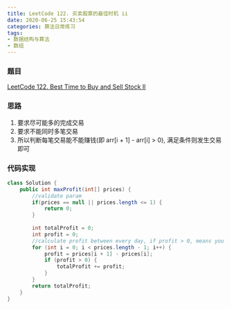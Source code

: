 ```yaml
---
title: LeetCode 122. 买卖股票的最佳时机 ii
date: 2020-06-25 15:43:54
categories: 算法日常练习
tags:
- 数据结构与算法
- 数组
---
```


### 题目

[LeetCode 122. Best Time to Buy and Sell Stock II](https://leetcode.com/problems/best-time-to-buy-and-sell-stock-ii/)

### 思路

1.  要求尽可能多的完成交易
2. 要求不能同时多笔交易
3. 所以判断每笔交易能不能赚钱(即 arr[i + 1] - arr[i] > 0), 满足条件则发生交易即可

<!--more-->

### 代码实现

```java
class Solution {
    public int maxProfit(int[] prices) {
        //validate param
        if(prices == null || prices.length <= 1) {
            return 0;
        }
        
        int totalProfit = 0;
        int profit = 0;
        //calculate profit between every day, if profit > 0, means you can complete one transaction.
        for (int i = 0; i < prices.length - 1; i++) {
            profit = prices[i + 1] - prices[i];
            if (profit > 0) {
                totalProfit += profit;
            }
        }
        return totalProfit;
    }
}
```

